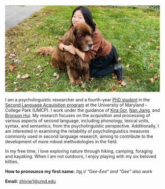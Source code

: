 ![my photo](Bruno.jpg)

I am a psycholinguistic researcher and a fourth-year [PhD student](https://arhusynergy.umd.edu/graduate-research/VoicesBlog#Secrets) in the [Second Language Acquisition program](https://sllc.umd.edu/directory/zhiyi-jenny-wu) at the University of Maryland - College Park (UMCP). I work under the guidance of [Kira Gor](https://sllc.umd.edu/directory/kira-gor), [Nan Jiang](https://sllc.umd.edu/directory/nan-jiang), and [Bronson Hui](https://bronson-hui.github.io/index.html). My research focuses on the acquisition and processing of various aspects of second language, including phonology, lexical units, syntax, and semantics, from the psycholinguistic perspective. Additionally, I am interested in examining the reliability of psycholinguistics measures commonly used in second language research, aiming to contribute to the development of more robust methodologies in the field.

In my free time, I love exploring nature through hiking, camping, foraging and kayaking. When I am not outdoors, I enjoy playing with my six beloved kitties.

**How to pronounce my first name:** 
/tʂʅ i/ 
_"Gee-Eee" and "Gee" also work_

**Email:** zhiyiw1@umd.edu
